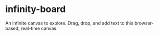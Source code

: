 # infinity-board
 An infinite canvas to explore. Drag, drop, and add text to this browser-based, real-time canvas.
